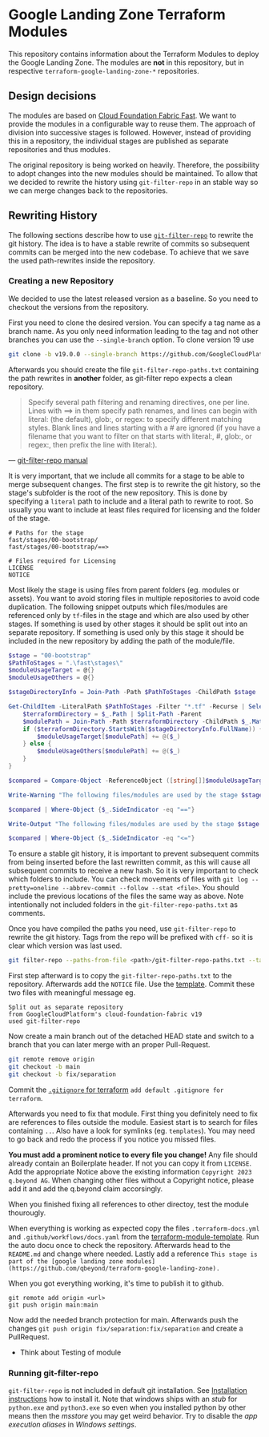 # Google Landing Zone Terraform Modules

This repository contains information about the Terraform Modules to deploy the Google Landing Zone. The modules are **not** in this repository, but in respective `terraform-google-landing-zone-*` repositories.

## Design decisions

The modules are based on [Cloud Foundation Fabric Fast](https://github.com/GoogleCloudPlatform/cloud-foundation-fabric/tree/master/fast). We want to provide the modules in a configurable way to reuse them. The approach of division into successive stages is followed. However, instead of providing this in a repository, the individual stages are published as separate repositories and thus modules.  

The original repository is being worked on heavily. Therefore, the possibility to adopt changes into the new modules should be maintained. To allow that we decided to rewrite the history using `git-filter-repo` in an stable way so we can merge changes back to the repositories.

## Rewriting History

The following sections describe how to use [`git-filter-repo`](https://github.com/newren/git-filter-repo) to rewrite the git history. The idea is to have a stable rewrite of commits so subsequent commits can be merged into the new codebase. To achieve that we save the used path-rewrites inside the repository.

### Creating a new Repository

We decided to use the latest released version as a baseline. So you need to checkout the versions from the repository.

First you need to clone the desired version. You can specify a tag name as a branch name. As you only need information leading to the tag and not other branches you can use the `--single-branch` option. To clone version 19 use

```bash
git clone -b v19.0.0 --single-branch https://github.com/GoogleCloudPlatform/cloud-foundation-fabric.git
```

Afterwards you should create the file `git-filter-repo-paths.txt` containing the path rewrites in **another** folder, as git-filter repo expects a clean repository.

> Specify several path filtering and renaming directives, one per line. Lines with ==> in them specify path renames, and lines can begin with literal: (the default), glob:, or regex: to specify different matching styles. Blank lines and lines starting with a # are ignored (if you have a filename that you want to filter on that starts with literal:, #, glob:, or regex:, then prefix the line with literal:).

— [git-filter-repo manual](https://htmlpreview.github.io/?https://github.com/newren/git-filter-repo/blob/docs/html/git-filter-repo.html)

It is very important, that we include all commits for a stage to be able to merge subsequent changes. The first step is to rewrite the git history, so the stage's subfolder is the root of the new repository. This is done by specifying a `literal` path to include and a literal path to rewrite to root. So usually you want to include at least files required for licensing and the folder of the stage.

```
# Paths for the stage
fast/stages/00-bootstrap/
fast/stages/00-bootstrap/==>

# Files required for Licensing
LICENSE
NOTICE
```

Most likely the stage is using files from parent folders (eg. modules or assets). You want to avoid storing files in multiple repositories to avoid code duplication. The following snippet outputs which files/modules are referenced only by `tf`-files in the stage and which are also used by other stages. If something is used by other stages it should be split out into an separate repository. If something is used only by this stage it should be included in the new repository by adding the path of the module/file.

```powershell 
$stage = "00-bootstrap"
$PathToStages = ".\fast\stages\"
$moduleUsageTarget = @{}
$moduleUsageOthers = @{}

$stageDirectoryInfo = Join-Path -Path $PathToStages -ChildPath $stage | Get-Item

Get-ChildItem -LiteralPath $PathToStages -Filter "*.tf" -Recurse | Select-String -Pattern '(?<=").*\.\..*(?=")' | ForEach-Object {
    $terraformDirectory = $_.Path | Split-Path -Parent
    $modulePath = Join-Path -Path $terraformDirectory -ChildPath $_.Matches.Value -Resolve | Resolve-Path -Relative
    if ($terraformDirectory.StartsWith($stageDirectoryInfo.FullName)) {
        $moduleUsageTarget[$modulePath] += @($_)
    } else {
        $moduleUsageOthers[$modulePath] += @($_)
    }
}

$compared = Compare-Object -ReferenceObject ([string[]]$moduleUsageTarget.Keys) -DifferenceObject ([string[]]$moduleUsageOthers.Keys) -IncludeEqual -PassThru

Write-Warning "The following files/modules are used by the stage $stage and other stages"

$compared | Where-Object {$_.SideIndicator -eq "=="}

Write-Output "The following files/modules are used by the stage $stage only"

$compared | Where-Object {$_.SideIndicator -eq "<="}
```

To ensure a stable git history, it is important to prevent subsequent commits from being inserted before the last rewritten commit, as this will cause all subsequent commits to receive a new hash. So it is very important to check which folders to include. You can check movements of files with `git log --pretty=oneline --abbrev-commit --follow --stat <file>`. You should include the previous locations of the files the same way as above. Note intentionally not included folders in the `git-filter-repo-paths.txt` as comments.

Once you have compiled the paths you need, use `git-filter-repo` to rewrite the git history. Tags from the repo will be prefixed with `cff-` so it is clear which version was last used.

```bash
git filter-repo --paths-from-file <path>/git-filter-repo-paths.txt --tag-rename '':'cff-'
```

First step afterward is to copy the `git-filter-repo-paths.txt` to the repository. Afterwards add the `NOTICE` file. Use the [template](NOTICE.template). Commit these two files with meaningful message eg. 

```text
Split out as separate repository
from GoogleCloudPlatform's cloud-foundation-fabric v19
used git-filter-repo
```

Now create a main branch out of the detached HEAD state and switch to a branch that you can later merge with an proper Pull-Request.

```bash
git remote remove origin
git checkout -b main
git checkout -b fix/separation
```


Commit the [`.gitignore` for terraform](https://github.com/github/gitignore/blob/main/Terraform.gitignore) `add default .gitignore for terraform`.

Afterwards you need to fix that module. First thing you definitely need to fix are references to files outside the module. Easiest start is to search for files containing `..`. Also have a look for symlinks (eg. `templates`). You may need to go back and redo the process if you notice you missed files. 

**You must add a prominent notice to every file you change!** Any file should already contain an Boilerplate header. If not you can copy it from `LICENSE`. Add the appropriate Notice above the existing information `Copyright 2023 q.beyond AG`. When changing other files without a Copyright notice, please add it and add the q.beyond claim accorsingly.

When you finished fixing all references to other directoy, test the module thourougly. 

When everything is working as expected copy the files `.terraform-docs.yml` and `.github/workflows/docs.yaml` from the [terraform-module-template](https://github.com/qbeyond/terraform-module-template). Run the auto docu once to check the repository. Afterwards head to the `README.md` and change where needed. Lastly add a reference `This stage is part of the [google landing zone modules](https://github.com/qbeyond/terraform-google-landing-zone).`

When you got everything working, it's time to publish it to github.

```
git remote add origin <url>
git push origin main:main
```

Now add the needed branch protection for main. Afterwards push the changes `git push origin fix/separation:fix/separation` and create a PullRequest.

- Think about Testing of module

### Running git-filter-repo

`git-filter-repo` is not included in default git installation. See [Installation instructions](https://github.com/newren/git-filter-repo/blob/main/INSTALL.md) how to install it. Note that windows ships with an *stub* for `python.exe` and `python3.exe` so even when you installed python by other means then the *msstore* you may get weird behavior. Try to disable the *app execution aliases* in *Windows settings*.
